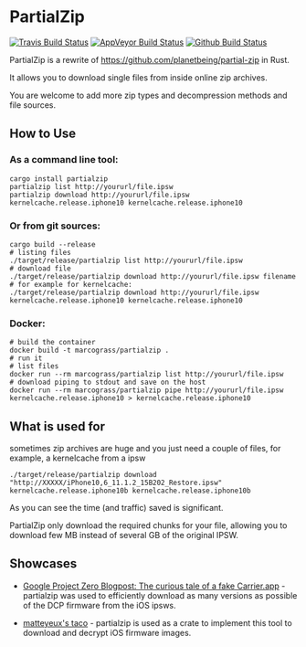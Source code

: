 # PartialZip

[![Travis Build Status](https://travis-ci.org/marcograss/partialzip.svg?branch=master)](https://travis-ci.org/marcograss/partialzip)
[![AppVeyor Build Status](https://ci.appveyor.com/api/projects/status/gi6poi45ds0lr9qi?svg=true)](https://ci.appveyor.com/project/marcograss/partialzip)
[![Github Build Status](https://github.com/marcograss/partialzip/actions/workflows/rust.yml/badge.svg)](https://github.com/marcograss/partialzip)

PartialZip is a rewrite of <https://github.com/planetbeing/partial-zip> in Rust.

It allows you to download single files from inside online zip archives.

You are welcome to add more zip types and decompression methods and file sources.

## How to Use

### As a command line tool:
```
cargo install partialzip
partialzip list http://yoururl/file.ipsw
partialzip download http://yoururl/file.ipsw kernelcache.release.iphone10 kernelcache.release.iphone10
```
### Or from git sources:
```
cargo build --release
# listing files
./target/release/partialzip list http://yoururl/file.ipsw
# download file
./target/release/partialzip download http://yoururl/file.ipsw filename
# for example for kernelcache:
./target/release/partialzip download http://yoururl/file.ipsw kernelcache.release.iphone10 kernelcache.release.iphone10
```
### Docker:
```
# build the container
docker build -t marcograss/partialzip .
# run it
# list files
docker run --rm marcograss/partialzip list http://yoururl/file.ipsw
# download piping to stdout and save on the host
docker run --rm marcograss/partialzip pipe http://yoururl/file.ipsw kernelcache.release.iphone10 > kernelcache.release.iphone10
```
## What is used for

sometimes zip archives are huge and you just need a couple of files, for example, a kernelcache from a ipsw

```
./target/release/partialzip download "http://XXXXX/iPhone10,6_11.1.2_15B202_Restore.ipsw" kernelcache.release.iphone10b kernelcache.release.iphone10b
```

As you can see the time (and traffic) saved is significant.

PartialZip only download the required chunks for your file, allowing you to download few MB instead of several GB of the original IPSW.

## Showcases

- [Google Project Zero Blogpost: The curious tale of a fake Carrier.app](https://googleprojectzero.blogspot.com/2022/06/curious-case-carrier-app.html) - partialzip was used to efficiently download as many versions as possible of the DCP firmware from the iOS ipsws.

- [matteyeux's taco](https://github.com/matteyeux/taco) - partialzip is used as a crate to implement this tool to download and decrypt iOS firmware images.

